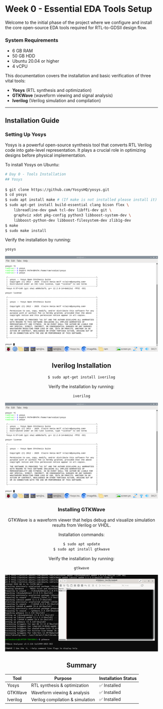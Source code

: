 # Week 0 - Essential EDA Tools Setup

Welcome to the initial phase of the project where we configure and install the core open-source EDA tools required for RTL-to-GDSII design flow.

### **System Requirements**
- 6 GB RAM
- 50 GB HDD
- Ubuntu 20.04 or higher
- 4 vCPU

This documentation covers the installation and basic verification of three vital tools:

- **Yosys** (RTL synthesis and optimization)
- **GTKWave** (waveform viewing and signal analysis)
- **Iverilog** (Verilog simulation and compilation)

---

## Installation Guide

### Setting Up Yosys

Yosys is a powerful open-source synthesis tool that converts RTL Verilog code into gate-level representation. It plays a crucial role in optimizing designs before physical implementation.

To install Yosys on Ubuntu:
```bash
# Day 0 - Tools Installation
## Yosys

$ git clone https://github.com/YosysHQ/yosys.git
$ cd yosys 
$ sudo apt install make # (If make is not installed please install it) 
$ sudo apt-get install build-essential clang bison flex \
    libreadline-dev gawk tcl-dev libffi-dev git \
    graphviz xdot pkg-config python3 libboost-system-dev \
    libboost-python-dev libboost-filesystem-dev zlib1g-dev
$ make 
$ sudo make install
```
Verify the installation by running:
```bash
yosys
```
<p align="center">
  <img src="https://github.com/TheVoltageVikingRam/RTL2GDS_Alchemy/blob/main/Week0/assets/yosys_installed.png" 
       alt="Yosys Installed" width="600"/>
</p>

<div align="center">

## **Iverilog Installation**
```bash
$ sudo apt-get install iverilog
```
Verify the installation by running:
```bash
iverilog
```
<p align="center">
  <img src="https://github.com/TheVoltageVikingRam/RTL2GDS_Alchemy/blob/main/Week0/assets/yosys_installed.png" 
       alt="Yosys Installed" width="600"/>
</p>



### Installing GTKWave

GTKWave is a waveform viewer that helps debug and visualize simulation results from Verilog or VHDL.

Installation commands:
```bash
$ sudo apt update
$ sudo apt install gtkwave

```
Verify the installation by running:
```bash
gtkwave
```

<p align="center">
  <img src="https://github.com/wesleejacop/weslee_RISC-V-Reference-SoC-Tapeout-Program-VSD/blob/b9bd525dc2760eb73e85ce488612c69129df6d39/week%200/Screenshot%202025-09-20%20205203.png" 
       alt="Yosys Installed" width="600"/>
</p>

<div align="center">


## Summary

| Tool    | Purpose                        | Installation Status |
|---------|-------------------------------|---------------------|
| Yosys   | RTL synthesis & optimization  | ✅ Installed        |
| GTKWave | Waveform viewing & analysis   | ✅ Installed        |
| Iverilog| Verilog compilation & simulation | ✅ Installed     |






```

